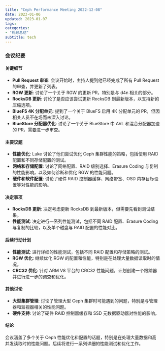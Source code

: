 ```yaml
---
title: "Ceph Performance Meeting 2022-12-08"
date: 2023-01-06
updated: 2023-01-07
tags:
categories:
- "视频总结"
subtitle: tech
---
```



### 会议纪要

#### 关键细节
- **Pull Request 审查**: 会议开始时，主持人提到他已经完成了所有 Pull Request 的审查，并更新了列表。
- **RGW 更新**: 讨论了一个关于 RGW 的更新 PR，特别是与 d4n 相关的部分。
- **RocksDB 更新**: 讨论了是否应该尝试更新 RocksDB 到最新版本，以支持新的压缩选项。
- **BlueFS 4K 分配单元**: 提到了一个关于 BlueFS 启用 4K 分配单元的 PR，但因相关人员不在场而未深入讨论。
- **BlueStore 分配器优化**: 讨论了一个关于 BlueStore 中 AVL 和混合分配器加速的 PR，需要进一步审查。

#### 主要议题
- **性能优化**: Luke 讨论了他们尝试优化 Ceph 集群性能的策略，包括使用 RAID 配置和不同存储配置的测试。
- **网络和存储配置**: 讨论了网络配置、RAID 级别选择、Erasure Coding 与复制的性能影响，以及如何诊断和优化 RGW 的性能问题。
- **硬件和软件配置**: 讨论了硬件 RAID 控制器缓存、网络带宽、OSD 内存目标设置等对性能的影响。

#### 决定事项
- **RocksDB 更新**: 决定考虑更新 RocksDB 到最新版本，但需要先看到测试结果。
- **性能测试**: 决定进行一系列性能测试，包括不同 RAID 配置、Erasure Coding 与复制的比较，以及单个磁盘与 RAID 配置的性能对比。

#### 后续行动计划
- **性能测试**: 进行详细的性能测试，包括不同 RAID 配置和存储策略的测试。
- **RGW 优化**: 继续优化 RGW 的配置和性能，特别是在处理大量数据读取时的情况。
- **CRC32 优化**: 针对 ARM V8 平台的 CRC32 性能问题，计划创建一个跟踪器并进行进一步的调查和优化。

#### 其他讨论
- **大型集群管理**: 讨论了管理大型 Ceph 集群时可能遇到的问题，特别是与管理器和监视器相关的性能问题。
- **硬件支持**: 讨论了硬件 RAID 控制器缓存和 SSD 元数据驱动器对性能的影响。

#### 结论
会议涵盖了多个关于 Ceph 性能优化和配置的话题，特别是在处理大量数据和高并发读取时的性能问题。后续将进行一系列详细的性能测试和优化工作。